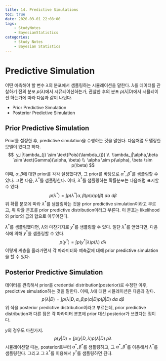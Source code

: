 ```yaml
---
title: 14. Predictive Simulations
toc: true
date: 2020-03-01 22:08:00
tags:
	- StudyNotes
	- BayesianStatistics
categories:
	- Study Notes
	- Bayesian Statistics
---
```




# Predictive Simulation



어떤 예측해야 할 변수 $\lambda$의 분포에서 샘플링하는 시뮬레이션을 말한다. $\lambda$를 데이터를 관찰하기 전의 분포 $p(\lambda)$에서 시뮤레이션하는가, 관찰한 후의 분포 $p(\lambda|D)$에서 시뮬레이션 하는가에 따라 다음과 같이 나뉜다.

- Prior Predictive Simulation
- Posterior Predictive Simulation



## Prior Predictive Simulation

Prior를 설정한 후, predictive simulation을 수행하는 것을 말한다. 다음처럼 모델링한 모델이 있다고 하자.
$$
 y_i|\lambda_{j} \sim \text{Pois}(\lambda_{j}) \\
 \lambda_j|\alpha,\beta \sim \text{Gamma}(\alpha, \beta) \\
 \alpha \sim p(\alpha), \beta \sim p(\beta)
$$
이때, $\alpha,\beta$에 대한 prior를 각각 설정했다면, 그 prior를 바탕으로 $\alpha^*, \beta^*$를 샘플링할 수 있다. 그런 다음, $\lambda^*$를 샘플링한다. 이때, $\lambda^*$를 샘플링하는 확률분포는 다음처럼 표시할 수 있다.
$$
p(\lambda^*) = \int p(\lambda^*|\alpha,\beta) p(\alpha) p(\beta) ~d\alpha ~d\beta
$$
위 확률 분포에 따라 $\lambda^*$를 샘플링하는 것을 prior predictive simulation이라고 부르고, 위 확률 분포를 prior predictive distribution이라고 부른다. 이 분포는 likelihood와 prior의 곱의 합으로 이루어진다.

$\lambda^*$를 샘플링했다면, $\lambda$와 마찬가지로 $y^*$를 샘플링할 수 있다. 일단 $\lambda^*$를 얻었다면, 다음 식에 의해 $y^*$를 샘플링할 수 있다.
$$
p(y^*) = \int p(y^*|\lambda)p(\lambda) ~d\lambda
$$
이렇게 계층을 올라가면서 각 파라미터와 예측값에 대해 prior predictive simulation을 할 수 있다.



## Posterior Predictive Simulation

데이터를 관측해서 prior를 credential distribution(posterior)로 수정한 이후, predictive simulation하는 것을 말한다. 이때, $\lambda$에 대한 시뮬레이션은 다음과 같다.
$$
p(\lambda|D) = \int p(\lambda|D,\alpha,\beta)p(\alpha|D)p(\beta|D) ~d\alpha ~d\beta
$$
위 식을 posterior predictive distribution이라고 부르는데, prior predictive distribution과 다른 점은 각 파라미터 분포에 prior 대신 posterior가 쓰였다는 점이다.

$y$의 경우도 마찬가지.
$$
p(y|D) = \int p(y|D,\lambda)p(\lambda|D) ~p\lambda
$$
시뮬레이션할 때는, posterior로부터 $\alpha^*,\beta^*$를 샘플링하고, 그 $\alpha^*, \beta^*$를 이용해서 $\lambda^*$를 샘플링한다. 그리고 그 $\lambda^*$를 이용해서 $y^*$를 샘플링하면 된다.